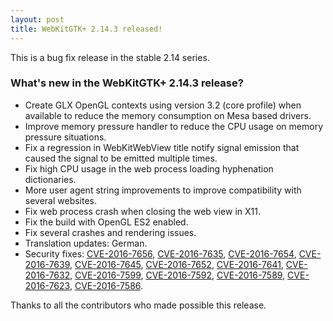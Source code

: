 ```yaml
---
layout: post
title: WebKitGTK+ 2.14.3 released!
---
```


This is a bug fix release in the stable 2.14 series.

### What's new in the WebKitGTK+ 2.14.3 release?

 - Create GLX OpenGL contexts using version 3.2 (core profile) when available to reduce the memory
   consumption on Mesa based drivers.
 - Improve memory pressure handler to reduce the CPU usage on memory pressure situations.
 - Fix a regression in WebKitWebView title notify signal emission that caused the signal to be emitted
   multiple times.
 - Fix high CPU usage in the web process loading hyphenation dictionaries.
 - More user agent string improvements to improve compatibility with several websites.
 - Fix web process crash when closing the web view in X11.
 - Fix the build with OpenGL ES2 enabled.
 - Fix several crashes and rendering issues.
 - Translation updates: German.
 - Security fixes: [CVE-2016-7656](https://cve.mitre.org/cgi-bin/cvename.cgi?name=CVE-2016-7656), [CVE-2016-7635](https://cve.mitre.org/cgi-bin/cvename.cgi?name=CVE-2016-7635), [CVE-2016-7654](https://cve.mitre.org/cgi-bin/cvename.cgi?name=CVE-2016-7654), [CVE-2016-7639](https://cve.mitre.org/cgi-bin/cvename.cgi?name=CVE-2016-7639), [CVE-2016-7645](https://cve.mitre.org/cgi-bin/cvename.cgi?name=CVE-2016-7645), [CVE-2016-7652](https://cve.mitre.org/cgi-bin/cvename.cgi?name=CVE-2016-7652),
   [CVE-2016-7641](https://cve.mitre.org/cgi-bin/cvename.cgi?name=CVE-2016-7641), [CVE-2016-7632](https://cve.mitre.org/cgi-bin/cvename.cgi?name=CVE-2016-7632), [CVE-2016-7599](https://cve.mitre.org/cgi-bin/cvename.cgi?name=CVE-2016-7599), [CVE-2016-7592](https://cve.mitre.org/cgi-bin/cvename.cgi?name=CVE-2016-7592), [CVE-2016-7589](https://cve.mitre.org/cgi-bin/cvename.cgi?name=CVE-2016-7589), [CVE-2016-7623](https://cve.mitre.org/cgi-bin/cvename.cgi?name=CVE-2016-7623), [CVE-2016-7586](https://cve.mitre.org/cgi-bin/cvename.cgi?name=CVE-2016-7586).

Thanks to all the contributors who made possible this release.
